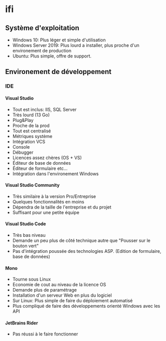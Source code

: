 # ifi

## Système d'exploitation

* Windows 10: Plus léger et simple d'utilisation
* Windows Server 2019: Plus lourd a installer, plus proche d'un environement de production
* Ubuntu: Plus simple, offre de support.

## Environement de développement

### IDE

#### Visual Studio

* Tout est inclus: IIS, SQL Server
* Très lourd (13 Go)
* Plug&Play
* Proche de la prod
* Tout est centralisé
* Métriques système
* Intégration VCS
* Console
* Débugger
* Licences assez chères (OS + VS)
* Éditeur de base de données
* Éditeur de formulaire etc...
* Intégration dans l'environement Windows

#### Visual Studio Community

* Très similaire à la version Pro/Entreprise
* Quelques fonctionnalités en moins
* Dépendra de la taille de l'entreprise et du projet
* Suffisant pour une petite équipe

#### Visual Studio Code

* Très bas niveau
* Demande un peu plus de côté technique autre que "Pousser sur le bouton vert"
* Pas d'intégration poussée des technologies ASP. (Edition de formulaire, base de données)

#### Mono

* Tourne sous Linux
* Economie de cout au niveau de la licence OS
* Demande plus de paramétrage
* Installation d'un serveur Web en plus du logiciel
* Sur Linux: Plus simple de faire du déploiement automatisé
* Plus compliqué de faire des développements orienté Windows avec les API

#### JetBrains Rider

* Pas réussi à le faire fonctionner
